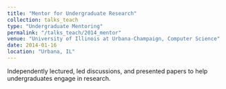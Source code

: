 ```yaml
---
title: "Mentor for Undergraduate Research"
collection: talks_teach
type: "Undergraduate Mentoring"
permalink: "/talks_teach/2014_mentor"
venue: "University of Illinois at Urbana-Champaign, Computer Science"
date: 2014-01-16
location: "Urbana, IL"
---
```


Independently lectured, led discussions, and presented papers to help undergraduates engage in research.

